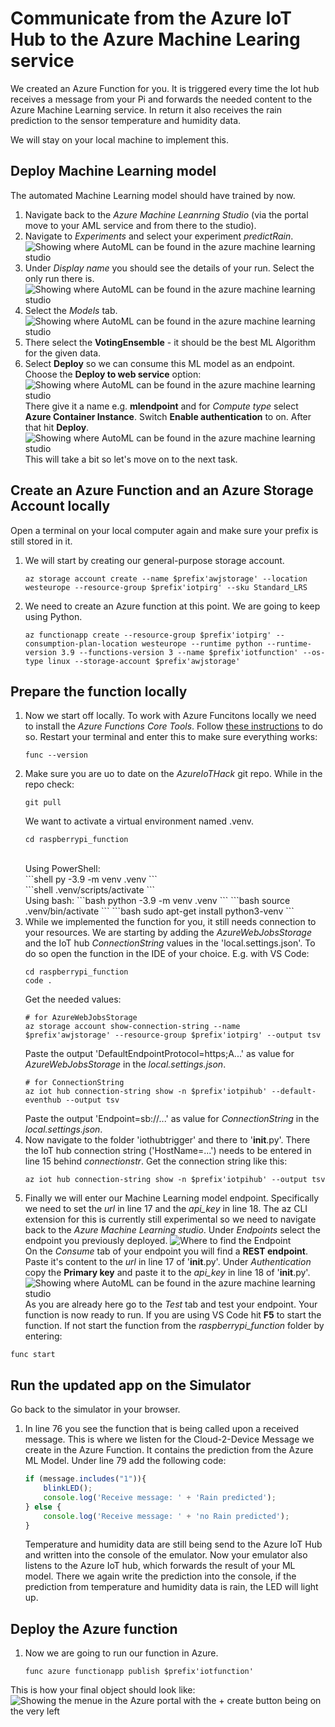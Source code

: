 # Communicate from the Azure IoT Hub to the Azure Machine Learing service

We created an Azure Function for you. It is triggered every time the Iot hub receives a message from your Pi and forwards the needed content to the Azure Machine Learning service. In return it also receives the rain prediction to the sensor temperature and humidity data.

We will stay on your local machine to implement this.

## Deploy Machine Learning model
The automated Machine Learning model should have trained by now. 
1. Navigate back to the *Azure Machine Leanrning Studio* (via the portal move to your AML service and from there to the studio).
1. Navigate to *Experiments* and select your experiment *predictRain*.
    ![Showing where AutoML can be found in the azure machine learning studio](/images/04experiments.png) <br>
1. Under *Display name* you should see the details of your run. Select the only run there is.
    ![Showing where AutoML can be found in the azure machine learning studio](/images/04model.png) <br>
1. Select the *Models* tab. <br>
    ![Showing where AutoML can be found in the azure machine learning studio](/images/04modeltap.png) <br>
1. There select the **VotingEnsemble** - it should be the best ML Algorithm for the given data.
1. Select **Deploy** so we can consume this ML model as an endpoint. Choose the **Deploy to web service** option:
    ![Showing where AutoML can be found in the azure machine learning studio](/images/01automlws.png) <br>
    There give it a name e.g. **mlendpoint** and for *Compute type* select **Azure Container Instance**. Switch **Enable authentication** to on. After that hit **Deploy**. 
    ![Showing where AutoML can be found in the azure machine learning studio](/images/04deploy1.png) <br>
This will take a bit so let's move on to the next task.


## Create an Azure Function and an Azure Storage Account locally
Open a terminal on your local computer again and make sure your prefix is still stored in it.
1. We will start by creating our general-purpose storage account.
    ```shell
    az storage account create --name $prefix'awjstorage' --location westeurope --resource-group $prefix'iotpirg' --sku Standard_LRS
    ```
1. We need to create an Azure function at this point. We are going to keep using Python.
    ```shell
    az functionapp create --resource-group $prefix'iotpirg' --consumption-plan-location westeurope --runtime python --runtime-version 3.9 --functions-version 3 --name $prefix'iotfunction' --os-type linux --storage-account $prefix'awjstorage'
    ```

## Prepare the function locally
1. Now we start off locally. To work with Azure Funcitons locally we need to install the *Azure Functions Core Tools*. Follow [these instructions](https://docs.microsoft.com/en-us/azure/azure-functions/functions-run-local?tabs=v3%2Cwindows%2Ccsharp%2Cportal%2Cbash%2Ckeda#v2) to do so.
    Restart your terminal and enter this to make sure everything works:
    ```shell
    func --version
    ```
1. Make sure you are uo to date on the *AzureIoTHack* git repo. While in the repo check:
    ```shell
    git pull
    ```
    We want to activate a virtual environment named .venv.
    ```shell
    cd raspberrypi_function
    ``` 
    <br>
    Using PowerShell:
    <br>
    ```shell
    py -3.9 -m venv .venv
    ```
    <br>
    ```shell
    .venv/scripts/activate
    ```
    <br>
    Using bash:
        ```bash
        python -3.9 -m venv .venv
        ```
        ```bash
        source .venv/bin/activate
        ```
        ```bash
        sudo apt-get install python3-venv
        ```
1. While we implemented the function for you, it still needs connection to your resources. We are starting by adding the *AzureWebJobsStorage* and the IoT hub *ConnectionString* values in the 'local.settings.json'. To do so open the function in the IDE of your choice. E.g. with VS Code:
    ```shell
    cd raspberrypi_function
    code .
    ```
    Get the needed values:
    ```shell
    # for AzureWebJobsStorage
    az storage account show-connection-string --name $prefix'awjstorage' --resource-group $prefix'iotpirg' --output tsv
    ```
    Paste the output 'DefaultEndpointProtocol=https;A...' as value for *AzureWebJobsStorage* in the *local.settings.json*.
    ```shell
    # for ConnectionString
    az iot hub connection-string show -n $prefix'iotpihub' --default-eventhub --output tsv
    ```
    Paste the output 'Endpoint=sb://...' as value for *ConnectionString* in the *local.settings.json*.
1. Now navigate to the folder 'iothubtrigger' and there to '__init__.py'. There the IoT hub connection string ('HostName=...') needs to be entered in line 15 behind *connectionstr*.
    Get the connection string like this:
    ```shell
    az iot hub connection-string show -n $prefix'iotpihub' --output tsv
    ```
1. Finally we will enter our Machine Learning model endpoint.
    Specifically we need to set the *url* in line 17 and the *api_key* in line 18.
    The az CLI extension for this is currently still experimental so we need to navigate back to the *Azure Machine Learning studio*.
    Under *Endpoints* select the endpoint you previously deployed.
    ![Where to find the Endpoint](/images/01automlendoint.png) <br>
    On the *Consume* tab of your endpoint you will find a **REST endpoint**. Paste it's content to the *url* in line 17 of '__init__.py'.
    Under *Authentication* copy the **Primary key** and paste it to the *api_key* in line 18 of '__init__.py'.
    ![Showing where AutoML can be found in the azure machine learning studio](/images/04basics.png) <br>
    As you are already here go to the *Test* tab and test your endpoint.
Your function is now ready to run. If you are using VS Code hit **F5** to start the function. If not start the function from the *raspberrypi_function* folder by entering:
```shell
func start
```

## Run the updated app on the Simulator
Go back to the simulator in your browser.
1. In line 76 you see the function that is being called upon a received message. This is where we listen for the Cloud-2-Device Message we create in the Azure Function. It contains the prediction from the Azure ML Model. Under line 79 add the following code:
    ```javascript
    if (message.includes("1")){
        blinkLED();
        console.log('Receive message: ' + 'Rain predicted');
    } else {
        console.log('Receive message: ' + 'no Rain predicted');
    }
    ```
    Temperature and humidity data are still being send to the Azure IoT Hub and written into the console of the emulator.
    Now your emulator also listens to the Azure IoT hub, which forwards the result of your ML model. There we again write the prediction into the console, if the prediction from temperature and humidity data is rain, the LED will light up.

## Deploy the Azure function
1. Now we are going to run our function in Azure.
    ```shell
    func azure functionapp publish $prefix'iotfunction'
    ```

This is how your final object should look like:
![Showing the menue in the Azure portal with the + create button being on the very left](/images/architecture.png)


